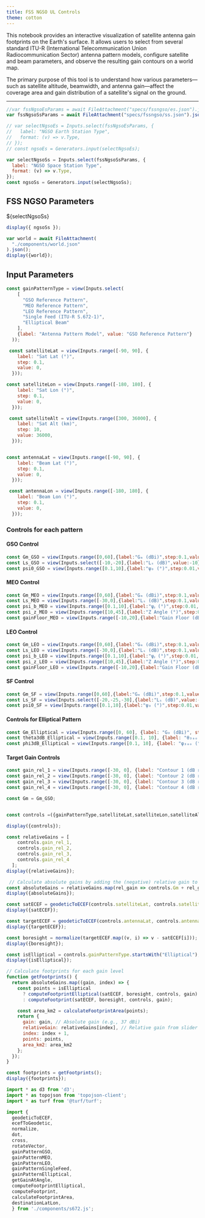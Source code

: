 ```yaml
---
title: FSS NGSO UL Controls
theme: cotton
---
```


This notebook provides an interactive visualization of satellite antenna gain footprints on the Earth's surface. It allows users to select from several standard ITU-R (International Telecommunication Union Radiocommunication Sector) antenna pattern models, configure satellite and beam parameters, and observe the resulting gain contours on a world map.

The primary purpose of this tool is to understand how various parameters—such as satellite altitude, beamwidth, and antenna gain—affect the coverage area and gain distribution of a satellite's signal on the ground.




-------


```js 
//var fssNgsoEsParams = await FileAttachment("specs/fssngso/es.json").json();
var fssNgsoSsParams = await FileAttachment("specs/fssngso/ss.json").json();
```

```js
// var selectNgsoEs = Inputs.select(fssNgsoEsParams, {
//   label: "NGSO Earth Station Type",
//   format: (v) => v.Type,
// });
// const ngsoEs = Generators.input(selectNgsoEs);

var selectNgsoSs = Inputs.select(fssNgsoSsParams, {
  label: "NGSO Space Station Type",
  format: (v) => v.Type,
});
const ngsoSs = Generators.input(selectNgsoSs);
```


<h2>FSS NGSO Parameters</h2>
<div class="grid grid-cols-2">
<div class="card">

${selectNgsoSs}

</div>
<div class="card">

```js
display({ ngsoSs });
```


</div>

</div>
 


```js 
var world = await FileAttachment(
  "./components/world.json"
).json();
display({world});
```

## Input Parameters

```js
const gainPatternType = view(Inputs.select(
    [
      "GSO Reference Pattern", 
      "MEO Reference Pattern", 
      "LEO Reference Pattern", 
      "Single Feed (ITU-R S.672-1)",
      "Elliptical Beam"
    ], 
    {label: "Antenna Pattern Model", value: "GSO Reference Pattern"}
  ));

 const satelliteLat = view(Inputs.range([-90, 90], {
    label: "Sat Lat (°)",
    step: 0.1,
    value: 0,
  }));

const satelliteLon = view(Inputs.range([-180, 180], {
    label: "Sat Lon (°)",
    step: 0.1,
    value: 0,
  }));

 const satelliteAlt = view(Inputs.range([300, 36000], {
    label: "Sat Alt (km)",
    step: 10,
    value: 36000,
  }));


const antennaLat = view(Inputs.range([-90, 90], {
    label: "Beam Lat (°)",
    step: 0.1,
    value: 0,
  }));

 const antennaLon = view(Inputs.range([-180, 180], {
    label: "Beam Lon (°)",
    step: 0.1,
    value: 0,
  }));
```

### Controls for each pattern


<div style="display:block" >

  <div class="grid grid-cols-3"  style="grid-auto-rows: auto;">

  <div class="card">


#### GSO Control

```js
const Gm_GSO = view(Inputs.range([0,60],{label:"Gₘ (dBi)",step:0.1,value:40}));
const Ls_GSO = view(Inputs.select([-10,-20],{label:"Lₛ (dB)",value:-10}));
const psi0_GSO = view(Inputs.range([0.1,10],{label:"ψ₀ (°)",step:0.01,value:1.5}));
```
</div>

  <div class="card">

#### MEO Control
```js
const Gm_MEO = view(Inputs.range([0,60],{label:"Gₘ (dBi)",step:0.1,value:35}));
const Ls_MEO = view(Inputs.range([-30,0],{label:"Lₛ (dB)",step:0.1,value:-12}));
const psi_b_MEO = view(Inputs.range([0.1,10],{label:"ψᵦ (°)",step:0.01,value:1.6}));
const psi_z_MEO = view(Inputs.range([10,45],{label:"Z Angle (°)",step:0.1,value:20.0}));
const gainFloor_MEO = view(Inputs.range([-10,20],{label:"Gain Floor (dBi)",step:0.1,value:3}));
```
 </div>

  <div class="card">

#### LEO Control

```js
const Gm_LEO = view(Inputs.range([0,60],{label:"Gₘ (dBi)",step:0.1,value:35}));
const Ls_LEO = view(Inputs.range([-30,0],{label:"Lₛ (dB)",step:0.1,value:-6.75}));
const psi_b_LEO = view(Inputs.range([0.1,10],{label:"ψᵦ (°)",step:0.01,value:1.6}));
const psi_z_LEO = view(Inputs.range([10,45],{label:"Z Angle (°)",step:0.1,value:20.4}));
const gainFloor_LEO = view(Inputs.range([-10,20],{label:"Gain Floor (dBi)",step:0.1,value:5}));
```
</div>

</div>


#### SF Control

```js 
const Gm_SF = view(Inputs.range([0,60],{label:"Gₘ (dBi)",step:0.1,value:40}));
const Ls_SF = view(Inputs.select([-20,-25,-30],{label:"Lₛ (dB)",value:-25}));
const psi0_SF = view(Inputs.range([0.1,10],{label:"ψ₀ (°)",step:0.01,value:1.5}));
```
</div>

</div>

<div style="display:block" >

  <div class="grid grid-cols-2"  style="grid-auto-rows: auto;">

  <div class="card">

#### Controls for Elliptical Pattern

 
```js
const Gm_Elliptical = view(Inputs.range([0, 60], {label: "G₀ (dBi)", step: 0.1, value: 45}));
const theta3dB_Elliptical = view(Inputs.range([0.1, 10], {label: "θ₃ₐₒ (°)", step: 0.05, value: 2.5}));
const phi3dB_Elliptical = view(Inputs.range([0.1, 10], {label: "φ₃ₐₒ (°)", step: 0.05, value: 1.5}));
```
</div>

  <div class="card">

#### Target Gain Controls

```js
const gain_rel_1 = view(Inputs.range([-30, 0], {label: "Contour 1 (dB rel. to Gₘ)", step: 0.1, value: -3}));
const gain_rel_2 = view(Inputs.range([-30, 0], {label: "Contour 2 (dB rel. to Gₘ)", step: 0.1, value: -6}));
const gain_rel_3 = view(Inputs.range([-30, 0], {label: "Contour 3 (dB rel. to Gₘ)", step: 0.1, value: -10}));
const gain_rel_4 = view(Inputs.range([-30, 0], {label: "Contour 4 (dB rel. to Gₘ)", step: 0.1, value: -20}));
```

```js
const Gm = Gm_GSO;
```

</div>

</div>

```js 

const controls =({gainPatternType,satelliteLat,satelliteLon,satelliteAlt,gain_rel_1, gain_rel_2, gain_rel_3, gain_rel_4 ,satelliteLat, satelliteLon, satelliteAlt,antennaLat, antennaLon,Gm});

display({controls});

```


```js 
const relativeGains = [
    controls.gain_rel_1,
    controls.gain_rel_2,
    controls.gain_rel_3,
    controls.gain_rel_4
  ];
display({relativeGains});

 // Calculate absolute gains by adding the (negative) relative gain to Gm
const absoluteGains = relativeGains.map(rel_gain => controls.Gm + rel_gain);
display({absoluteGains});

const satECEF = geodeticToECEF(controls.satelliteLat, controls.satelliteLon, controls.satelliteAlt);
display({satECEF});

const targetECEF = geodeticToECEF(controls.antennaLat, controls.antennaLon, 0);
display({targetECEF});

const boresight = normalize(targetECEF.map((v, i) => v - satECEF[i]));
display({boresight});

const isElliptical = controls.gainPatternType.startsWith("Elliptical");
display({isElliptical});
```

```js
// Calculate footprints for each gain level
function getFootprints() {
  return absoluteGains.map((gain, index) => {
    const points = isElliptical
      ? computeFootprintElliptical(satECEF, boresight, controls, gain)
      : computeFootprint(satECEF, boresight, controls, gain);

    const area_km2 = calculateFootprintArea(points);
    return {
      gain: gain, // Absolute gain (e.g., 37 dBi)
      relativeGain: relativeGains[index], // Relative gain from slider (e.g., -3 dB)
      index: index + 1,
      points: points,
      area_km2: area_km2
    };
  });
}
```

```js
const footprints = getFootprints();
display({footprints});
```

```js
import * as d3 from 'd3';
import * as topojson from 'topojson-client';
import * as turf from '@turf/turf';
```

```js
import {
  geodeticToECEF,
  ecefToGeodetic,
  normalize,
  dot,
  cross,
  rotateVector,
  gainPatternGSO,
  gainPatternMEO,
  gainPatternLEO,
  gainPatternSingleFeed,
  gainPatternElliptical,
  getGainAtAngle,
  computeFootprintElliptical,
  computeFootprint,
  calculateFootprintArea,
  destinationLatLon,
  } from './components/s672.js';
```